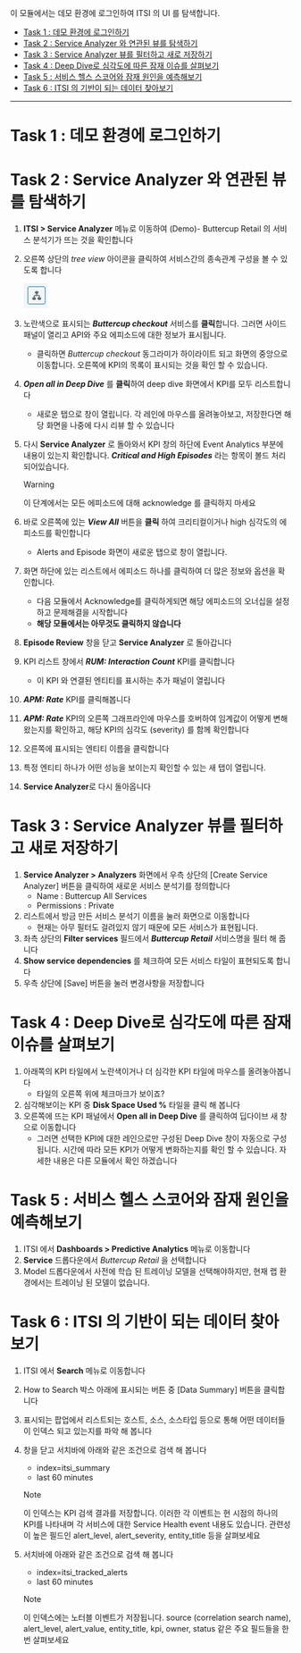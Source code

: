 이 모듈에서는 데모 환경에 로그인하여 ITSI 의 UI 를 탐색합니다.

- [Task 1 : 데모 환경에 로그인하기](#task-1--데모-환경에-로그인하기)
- [Task 2 : Service Analyzer 와 연관된 뷰를 탐색하기](#task-2--service-analyzer-와-연관된-뷰를-탐색하기)
- [Task 3 : Service Analyzer 뷰를 필터하고 새로 저장하기](#task-3--service-analyzer-뷰를-필터하고-새로-저장하기)
- [Task 4 : Deep Dive로 심각도에 따른 잠재 이슈를 살펴보기](#task-4--deep-dive로-심각도에-따른-잠재-이슈를-살펴보기)
- [Task 5 : 서비스 헬스 스코어와 잠재 원인을 예측해보기](#task-5--서비스-헬스-스코어와-잠재-원인을-예측해보기)
- [Task 6 : ITSI 의 기반이 되는 데이터 찾아보기](#task-6--itsi-의-기반이-되는-데이터-찾아보기)

---

# Task 1 : 데모 환경에 로그인하기

# Task 2 : Service Analyzer 와 연관된 뷰를 탐색하기

1. **ITSI > Service Analyzer** 메뉴로 이동하여 (Demo)- Buttercup Retail 의 서비스 분석기가 뜨는 것을 확인합니다
2. 오른쪽 상단의 _tree view_ 아이콘을 클릭하여 서비스간의 종속관계 구성을 볼 수 있도록 합니다

   ![](../../src/images/1-2-tree-view.jpg)

3. 노란색으로 표시되는 **_Buttercup checkout_** 서비스를 **클릭**합니다. 그러면 사이드패널이 열리고 API와 주요 에피소드에 대한 정보가 표시됩니다.

   - 클릭하면 _Buttercup checkout_ 동그라미가 하이라이트 되고 화면의 중앙으로 이동합니다. 오른쪽에 KPI의 목록이 표시되는 것을 확인 할 수 있습니다.

4. **_Open all in Deep Dive_** 를 **클릭**하여 deep dive 화면에서 KPI를 모두 리스트합니다

   - 새로운 탭으로 창이 열립니다. 각 레인에 마우스를 올려놓아보고, 저장한다면 해당 화면을 나중에 다시 리뷰 할 수 있습니다

5. 다시 **Service Analyzer** 로 돌아와서 KPI 창의 하단에 Event Analytics 부분에 내용이 있는지 확인합니다. **_Critical and High Episodes_** 라는 항목이 볼드 처리 되어있습니다.

   > [!Warning]
   > 이 단계에서는 모든 에피소드에 대해 acknowledge 를 클릭하지 마세요

6. 바로 오른쪽에 있는 **_View All_** 버튼을 **클릭** 하여 크리티컬이거나 high 심각도의 에피소드를 확인합니다

   - Alerts and Episode 화면이 새로운 탭으로 창이 열립니다.

7. 화면 하단에 있는 리스트에서 에피소드 하나를 클릭하여 더 많은 정보와 옵션을 확인합니다.

   - 다음 모듈에서 Acknowledge를 클릭하게되면 해당 에피소드의 오너십을 설정하고 문제해결을 시작합니다
   - **해당 모듈에서는 아무것도 클릭하지 않습니다**

8. **Episode Review** 창을 닫고 **Service Analyzer** 로 돌아갑니다
9. KPI 리스트 창에서 **_RUM: Interaction Count_** KPI를 클릭합니다

   - 이 KPI 와 연결된 엔티티를 표시하는 추가 패널이 열립니다

10. **_APM: Rate_** KPI를 클릭해봅니다
11. **_APM: Rate_** KPI의 오른쪽 그래프라인에 마우스를 호버하여 임계값이 어떻게 변해왔는지를 확인하고, 해당 KPI의 심각도 (severity) 를 함께 확인합니다
12. 오른쪽에 표시되는 엔티티 이름을 클릭합니다
13. 특정 엔티티 하나가 어떤 성능을 보이는지 확인할 수 있는 새 탭이 열립니다.
14. **Service Analyzer**로 다시 돌아옵니다

# Task 3 : Service Analyzer 뷰를 필터하고 새로 저장하기

1. **Service Analyzer > Analyzers** 화면에서 우측 상단의 [Create Service Analyzer] 버튼을 클릭하여 새로운 서비스 분석기를 정의합니다
   - Name : Buttercup All Services
   - Permissions : Private
2. 리스트에서 방금 만든 서비스 분석기 이름을 눌러 화면으로 이동합니다
   - 현재는 아무 필터도 걸려있지 않기 때문에 모든 서비스가 표현됩니다.
3. 좌측 상단의 **Filter services** 필드에서 **_Buttercup Retail_** 서비스명을 필터 해 줍니다
4. **Show service dependencies** 를 체크하여 모든 서비스 타일이 표현되도록 합니다
5. 우측 상단에 [Save] 버튼을 눌러 변경사항을 저장합니다

# Task 4 : Deep Dive로 심각도에 따른 잠재 이슈를 살펴보기

1. 아래쪽의 KPI 타일에서 노란색이거나 더 심각한 KPI 타일에 마우스를 올려놓아봅니다
   - 타일의 오른쪽 위에 체크마크가 보이죠?
2. 심각해보이는 KPI 중 **Disk Space Used %** 타일을 클릭 해 봅니다
3. 오른쪽에 뜨는 KPI 패널에서 **Open all in Deep Dive** 를 클릭하여 딥다이브 새 창으로 이동합니다
   - 그러면 선택한 KPI에 대한 레인으로만 구성된 Deep Dive 창이 자동으로 구성됩니다. 시간에 따라 모든 KPI가 어떻게 변화하는지를 확인 할 수 있습니다. 자세한 내용은 다른 모듈에서 확인 하겠습니다

# Task 5 : 서비스 헬스 스코어와 잠재 원인을 예측해보기

1. ITSI 에서 **Dashboards > Predictive Analytics** 메뉴로 이동합니다
2. **Service** 드롭다운에서 _Buttercup Retail_ 을 선택합니다
3. Model 드롭다운에서 사전에 학습 된 트레이닝 모델을 선택해야하지만, 현재 랩 환경에서는 트레이닝 된 모델이 없습니다.

# Task 6 : ITSI 의 기반이 되는 데이터 찾아보기

1. ITSI 에서 **Search** 메뉴로 이동합니다
2. How to Search 박스 아래에 표시되는 버튼 중 [Data Summary] 버튼을 클릭합니다
3. 표시되는 팝업에서 리스트되는 호스트, 소스, 소스타입 등으로 통해 어떤 데이터들이 인덱스 되고 있는지를 파악 해 봅니다
4. 창을 닫고 서치바에 아래와 같은 조건으로 검색 해 봅니다

   - index=itsi_summary
   - last 60 minutes

   > [!Note]
   > 이 인덱스는 KPI 검색 결과를 저장합니다. 이러한 각 이벤트는 현 시점의 하나의 KPI를 나타내며 각 서비스에 대한 Service Health event 내용도 있습니다. 관련성이 높은 필드인 alert_level, alert_severity, entity_title 등을 살펴보세요

5. 서치바에 아래와 같은 조건으로 검색 해 봅니다

   - index=itsi_tracked_alerts
   - last 60 minutes

   > [!Note]
   > 이 인덱스에는 노터블 이벤트가 저장됩니다. source (correlation search name), alert_level, alert_value, entity_title, kpi, owner, status 같은 주요 필드들을 한번 살펴보세요
